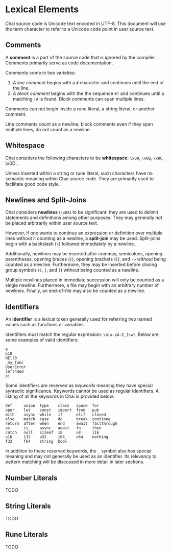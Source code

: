 # Lexical Elements

Chai source code is Unicode text encoded in UTF-8.  This document will use the
term character to refer to a Unicode code point in user source text.

## Comments

A **comment** is a part of the source code that is ignored by the compiler.
Comments primarily serve as code documentation.

Comments come in two varieties:

1.  A *line comment* begins with a `#` character and continues until the end of
    the line.
2.  A *block comment* begins with the the sequence `#!` and continues until a
    matching `!#` is found.  Block comments can span multiple lines.

Comments can not begin inside a rune literal, a string literal, or another
comment.

Line comments count as a newline; block comments even if they span multiple
lines, do not count as a newline.

## Whitespace

Chai considers the following characters to be **whitespace**: `\x09`, `\x0B`,
`\x0C`, \x0D`.  

Unless inserted within a string or rune literal, such characters have no
semantic meaning within Chai source code.  They are primarily used to facilitate
good code style.

## Newlines and Split-Joins

Chai considers **newlines** (`\x0A`) to be significant: they are used to delimit
statements and definitions among other purposes.  They may generally *not* be
placed arbitrarily within user source text.

However, if one wants to continue an expression or definition over multiple lines
without it counting as a newline, a **split-join** may be used.  Split-joins begin
with a backslash (`\`) followed immediately by a newline.

Additionally, newlines may be inserted after commas, semicolons, opening
parentheses, opening braces (`{`), opening brackets (`[`), and `->` *without*
being counted as a newline.  Furthermore, they may be inserted before closing
group symbols (`)`, `}`, and `]`) without being counted as a newline.

Multiple newlines placed in immediate succession will only be counted as a
single newline.  Furthermore, a file may begin with an arbitrary number of
newlines.  Finally, an end-of-file may also be counted as a newline.

## Identifiers

An **identifier** is a lexical token generally used for referring two named
values such as functions or variables.

Identifiers must match the regular expression: `\b[a-zA-Z_]\w*`.  Below are
some examples of valid identifiers:

    a
    b10
    HEll0
    _my_func
    UserError
    left4ded
    pi

Some identifiers are reserved as *keywords* meaning they have special syntactic
significance.  Keywords cannot be used as regular identifiers.  A listing of all
the keywords in Chai is provided below:

    def     union  type    class   space  for  
    oper    let    const   import  from   pub 
    with    async  while   if      elif   closed
    else    match  case    do      break  continue 
    return  after  when    end     await  fallthrough
    as      is     async   await   fn     then
    catch   null   sizeof  i8      u8     i16
    u16     i32    u32     i64     u64    nothing
    f32     f64    string  bool    

In addition to these reserved keywords, the `_` symbol also has special meaning
and may not generally be used as an identifier.  Its relevancy to pattern
matching will be discussed in more detail in later sections.

## Number Literals

TODO

## String Literals

TODO

## Rune Literals

TODO